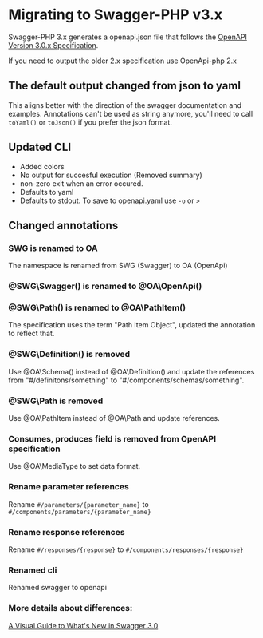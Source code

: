 # Migrating to Swagger-PHP v3.x

Swagger-PHP 3.x generates a openapi.json file that follows the [OpenAPI Version 3.0.x Specification](https://github.com/OAI/OpenAPI-Specification).

If you need to output the older 2.x specification use OpenApi-php 2.x

## The default output changed from json to yaml

This aligns better with the direction of the swagger documentation and examples.
Annotations can't be used as string anymore, you'll need to call `toYaml()` or `toJson()` if you prefer the json format.

## Updated CLI

- Added colors
- No output for succesful execution (Removed summary)
- non-zero exit when an error occured.
- Defaults to yaml
- Defaults to stdout. To save to openapi.yaml use `-o` or `>`

## Changed annotations

### SWG is renamed to OA

The namespace is renamed from SWG (Swagger) to OA (OpenApi)

### @SWG\Swagger() is renamed to @OA\OpenApi()

### @SWG\Path() is renamed to @OA\PathItem()

The specification uses the term "Path Item Object", updated the annotation to reflect that.

### @SWG\Definition() is removed

Use @OA\Schema() instead of @OA\Definition() and update the references from "#/definitons/something" to "#/components/schemas/something".

### @SWG\Path is removed

Use @OA\PathItem instead of @OA\Path and update references.

### Consumes, produces field is removed from OpenAPI specification

Use @OA\MediaType to set data format.

### Rename parameter references

Rename `#/parameters/{parameter_name}` to `#/components/parameters/{parameter_name}`

### Rename response references

Rename `#/responses/{response}` to `#/components/responses/{response}`

### Renamed cli

Renamed swagger to openapi

### More details about differences:

[A Visual Guide to What's New in Swagger 3.0](https://blog.readme.io/an-example-filled-guide-to-swagger-3-2/)
